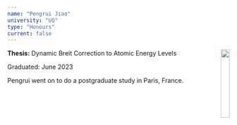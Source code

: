 ```yaml
---
name: "Pengrui Jiao"
university: "UQ"
type: "Honours"
current: false
---
```


<div align="right" width="20%" style="border:20px;">
  <img style="border:10px;" align="right" width="20%" src="{{site.baseurl}}/images/students/Pengrui.jpg">
</div>

**Thesis:** Dynamic Breit Correction to Atomic Energy Levels

Graduated: June 2023

Pengrui went on to do a postgraduate study in Paris, France.

<br><br>
